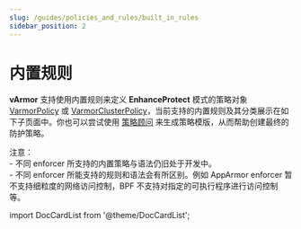 ```yaml
---
slug: /guides/policies_and_rules/built_in_rules
sidebar_position: 2
---
```


# 内置规则

**vArmor** 支持使用内置规则来定义 **EnhanceProtect** 模式的策略对象 [VarmorPolicy](../../getting_started/usage_instructions#varmorpolicy) 或 [VarmorClusterPolicy](../../getting_started/usage_instructions#varmorclusterpolicy)，当前支持的内置规则及其分类展示在如下子页面中。你也可以尝试使用 [策略顾问](guides/policy_advisor.md) 来生成策略模版，从而帮助创建最终的防护策略。

注意：<br />- 不同 enforcer 所支持的内置策略与语法仍旧处于开发中。<br />- 不同 enforcer 所能支持的规则和语法会有所区别。例如 AppArmor enforcer 暂不支持细粒度的网络访问控制，BPF 不支持对指定的可执行程序进行访问控制等。<br />

import DocCardList from '@theme/DocCardList';

<DocCardList />